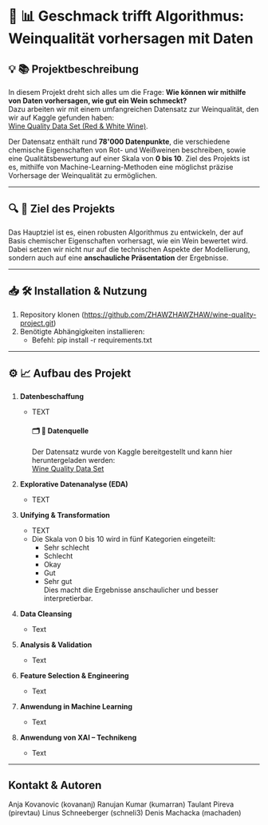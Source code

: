 # 🍷 📊 Geschmack trifft Algorithmus​: Weinqualität vorhersagen mit Daten

## 💡 📚 Projektbeschreibung 
In diesem Projekt dreht sich alles um die Frage: **Wie können wir mithilfe von Daten vorhersagen, wie gut ein Wein schmeckt?**  
Dazu arbeiten wir mit einem umfangreichen Datensatz zur Weinqualität, den wir auf Kaggle gefunden haben:  
[Wine Quality Data Set (Red & White Wine)](https://www.kaggle.com/datasets/ruthgn/wine-quality-data-set-red-white-wine).  

Der Datensatz enthält rund **78'000 Datenpunkte**, die verschiedene chemische Eigenschaften von Rot- und Weißweinen beschreiben, sowie eine Qualitätsbewertung auf einer Skala von **0 bis 10**. Ziel des Projekts ist es, mithilfe von Machine-Learning-Methoden eine möglichst präzise Vorhersage der Weinqualität zu ermöglichen.

---

## 🔍 🎯 Ziel des Projekts
Das Hauptziel ist es, einen robusten Algorithmus zu entwickeln, der auf Basis chemischer Eigenschaften vorhersagt, wie ein Wein bewertet wird. Dabei setzen wir nicht nur auf die technischen Aspekte der Modellierung, sondern auch auf eine **anschauliche Präsentation** der Ergebnisse.

---
## 📥 🛠️ Installation & Nutzung
1. Repository klonen (https://github.com/ZHAWZHAWZHAW/wine-quality-project.git)
2. Benötigte Abhängigkeiten installieren:
   - Befehl:  pip install -r requirements.txt

---
## ⚙️ 📈 Aufbau des Projekt

1. **Datenbeschaffung**  
   - TEXT

      #### 🗂️ 💾 Datenquelle
      Der Datensatz wurde von Kaggle bereitgestellt und kann hier heruntergeladen werden:  
[Wine Quality Data Set](https://www.kaggle.com/datasets/ruthgn/wine-quality-data-set-red-white-wine)

2. **Explorative Datenanalyse (EDA)**  
   - TEXT

3. **Unifying & Transformation**  
   - TEXT
   - Die Skala von 0 bis 10 wird in fünf Kategorien eingeteilt:
     - Sehr schlecht
     - Schlecht
     - Okay
     - Gut
     - Sehr gut  
   Dies macht die Ergebnisse anschaulicher und besser interpretierbar.

4. **Data Cleansing**
   - Text

5. **Analysis & Validation**
   - Text 

6. **Feature Selection & Engineering**
   - Text

7. **Anwendung in Machine Learning**
   - Text

8. **Anwendung von XAI – Technikeng**
   - Text

---

## Kontakt & Autoren
Anja Kovanovic (kovananj)
Ranujan Kumar (kumarran)
Taulant Pireva (pirevtau)
Linus Schneeberger (schneli3)
Denis Machacka (machaden)

